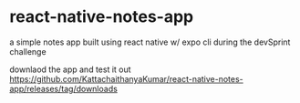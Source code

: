 # react-native-notes-app
a simple notes app built using react native w/ expo cli during the devSprint challenge

downlaod the app and test it out
https://github.com/KattachaithanyaKumar/react-native-notes-app/releases/tag/downloads

